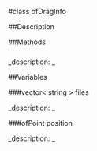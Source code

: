 #class ofDragInfo


##Description















































##Methods



### 

<!--
_syntax: _
_name: files_
_returns: _
_returns_description: _
_parameters: _
_access: public_
_version_started: 007_
_version_deprecated: _
_summary: _
_constant: True_
_static: False_
_visible: True_
_advanced: False_
-->

_description: _







<!----------------------------------------------------------------------------->

##Variables



###vector< string > files

<!--
_name: files_
_type: vector< string >_
_access: public_
_version_started: 007_
_version_deprecated: _
_summary: _
_visible: True_
_constant: True_
_advanced: False_
-->

_description: _







<!----------------------------------------------------------------------------->

###ofPoint position

<!--
_name: position_
_type: ofPoint_
_access: public_
_version_started: 007_
_version_deprecated: _
_summary: _
_visible: True_
_constant: True_
_advanced: False_
-->

_description: _







<!----------------------------------------------------------------------------->

